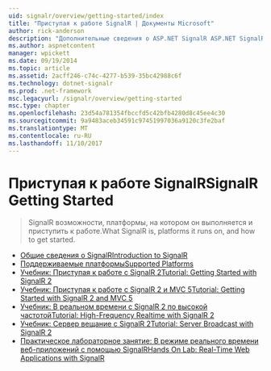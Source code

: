 ```yaml
---
uid: signalr/overview/getting-started/index
title: "Приступая к работе SignalR | Документы Microsoft"
author: rick-anderson
description: "Дополнительные сведения о ASP.NET SignalR ASP.NET SignalR представляет собой новую библиотеку для разработчиков в среде ASP.NET, упрощающую процесса разработки функций реального времени. SignalR позволяет бизнес-аналитики..."
ms.author: aspnetcontent
manager: wpickett
ms.date: 09/19/2014
ms.topic: article
ms.assetid: 2acff246-c74c-4277-b539-35bc42988c6f
ms.technology: dotnet-signalr
ms.prod: .net-framework
msc.legacyurl: /signalr/overview/getting-started
msc.type: chapter
ms.openlocfilehash: 23d54a781354fbccfd5c42bfb4280d8c45ee4c30
ms.sourcegitcommit: 9a9483aceb34591c97451997036a9120c3fe2baf
ms.translationtype: MT
ms.contentlocale: ru-RU
ms.lasthandoff: 11/10/2017
---
```

<a name="signalr-getting-started"></a><span data-ttu-id="fecd6-104">Приступая к работе SignalR</span><span class="sxs-lookup"><span data-stu-id="fecd6-104">SignalR Getting Started</span></span>
====================
> <span data-ttu-id="fecd6-105">SignalR возможности, платформы, на котором он выполняется и приступить к работе.</span><span class="sxs-lookup"><span data-stu-id="fecd6-105">What SignalR is, platforms it runs on, and how to get started.</span></span>


- [<span data-ttu-id="fecd6-106">Общие сведения о SignalR</span><span class="sxs-lookup"><span data-stu-id="fecd6-106">Introduction to SignalR</span></span>](introduction-to-signalr.md)
- [<span data-ttu-id="fecd6-107">Поддерживаемые платформы</span><span class="sxs-lookup"><span data-stu-id="fecd6-107">Supported Platforms</span></span>](supported-platforms.md)
- [<span data-ttu-id="fecd6-108">Учебник: Приступая к работе с SignalR 2</span><span class="sxs-lookup"><span data-stu-id="fecd6-108">Tutorial: Getting Started with SignalR 2</span></span>](tutorial-getting-started-with-signalr.md)
- [<span data-ttu-id="fecd6-109">Учебник: Приступая к работе с SignalR 2 и MVC 5</span><span class="sxs-lookup"><span data-stu-id="fecd6-109">Tutorial: Getting Started with SignalR 2 and MVC 5</span></span>](tutorial-getting-started-with-signalr-and-mvc.md)
- [<span data-ttu-id="fecd6-110">Учебник: В реальном времени с SignalR 2 по высокой частотой</span><span class="sxs-lookup"><span data-stu-id="fecd6-110">Tutorial: High-Frequency Realtime with SignalR 2</span></span>](tutorial-high-frequency-realtime-with-signalr.md)
- [<span data-ttu-id="fecd6-111">Учебник: Сервер вещание с SignalR 2</span><span class="sxs-lookup"><span data-stu-id="fecd6-111">Tutorial: Server Broadcast with SignalR 2</span></span>](tutorial-server-broadcast-with-signalr.md)
- [<span data-ttu-id="fecd6-112">Практическое лабораторное занятие: В режиме реального времени веб-приложений с помощью SignalR</span><span class="sxs-lookup"><span data-stu-id="fecd6-112">Hands On Lab: Real-Time Web Applications with SignalR</span></span>](real-time-web-applications-with-signalr.md)
